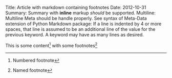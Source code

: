 Title: Article with markdown containing footnotes
Date: 2012-10-31
Summary: Summary with **inline** markup *should* be supported.
Multiline: Multiline Meta should be handle properly.
    See syntax of Meta-Data extension of Python Markdown package:
    If a line is indented by 4 or more spaces,
    that line is assumed to be an additional line of the value
    for the previous keyword.
    A keyword may have as many lines as desired.

This is some content[^1] with some footnotes[^footnote]

[^1]: Numbered footnote
[^footnote]: Named footnote